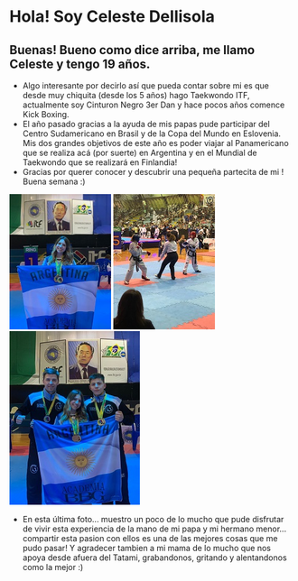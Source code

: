 # Hola! Soy Celeste Dellisola

## Buenas! Bueno como dice arriba, me llamo Celeste y tengo 19 años. 

- Algo interesante por decirlo así que pueda contar sobre mi es que desde muy chiquita (desde los 5 años) hago Taekwondo ITF, actualmente soy Cinturon Negro 3er Dan y hace pocos años comence Kick Boxing. 
- El año pasado gracias a la ayuda de mis papas pude participar del Centro Sudamericano en Brasil y de la Copa del Mundo en Eslovenia. Mis dos grandes objetivos de este año es poder viajar al Panamericano que se realiza acá (por suerte) en Argentina y en el Mundial de Taekwondo que se realizará en Finlandia!
- Gracias por querer conocer y descubrir una pequeña partecita de mi ! Buena semana :)

![Esta soy yo](celes1.jpeg)
![Haciendo lo que mas amo](celes2.jpeg)
![Acompañada de mi hermano y mi papa](celes3.jpg)

- En esta última foto... muestro un poco de lo mucho que pude disfrutar de vivir esta experiencia de la mano de mi papa y mi hermano menor... compartir esta pasion con ellos es una de las mejores cosas que me pudo pasar! Y agradecer tambien a mi mama de lo mucho que nos apoya desde afuera del Tatami, grabandonos, gritando y alentandonos como la mejor :)

